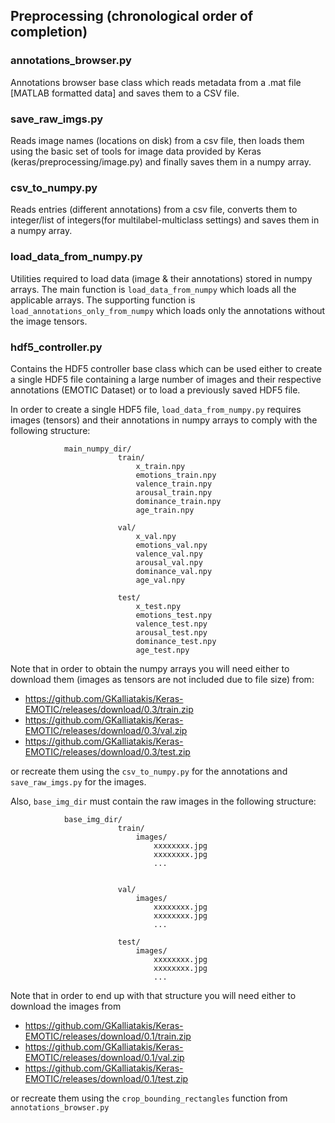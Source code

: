 ## Preprocessing (chronological order of completion)

### annotations_browser.py
Annotations browser base class which reads metadata from a .mat file [MATLAB formatted data] and saves them to a CSV file.

### save_raw_imgs.py
Reads image names (locations on disk) from a csv file,
then loads them using the basic set of tools for image data provided by Keras (keras/preprocessing/image.py)
and finally saves them in a numpy array.

### csv_to_numpy.py
Reads entries (different annotations) from a csv file, converts them to integer/list of integers(for multilabel-multiclass settings)
and saves them in a numpy array.

### load_data_from_numpy.py
Utilities required to load data (image & their annotations) stored in numpy arrays.
The main function is `load_data_from_numpy` which loads all the applicable arrays.
The supporting function is `load_annotations_only_from_numpy` which loads only the annotations without the image tensors.


### hdf5_controller.py
Contains the HDF5 controller base class which can be used either to create a single HDF5 file
containing a large number of images and their respective annotations (EMOTIC Dataset) or to load a previously saved HDF5 file.

In order to create a single HDF5 file, `load_data_from_numpy.py` requires images (tensors) and
their annotations in numpy arrays to comply with the following structure:

                main_numpy_dir/
                            train/
                                x_train.npy
                                emotions_train.npy
                                valence_train.npy
                                arousal_train.npy
                                dominance_train.npy
                                age_train.npy

                            val/
                                x_val.npy
                                emotions_val.npy
                                valence_val.npy
                                arousal_val.npy
                                dominance_val.npy
                                age_val.npy

                            test/
                                x_test.npy
                                emotions_test.npy
                                valence_test.npy
                                arousal_test.npy
                                dominance_test.npy
                                age_test.npy

Note that in order to obtain the numpy arrays you will need either to download them (images as tensors are not included due to file size) from:
- https://github.com/GKalliatakis/Keras-EMOTIC/releases/download/0.3/train.zip
- https://github.com/GKalliatakis/Keras-EMOTIC/releases/download/0.3/val.zip
- https://github.com/GKalliatakis/Keras-EMOTIC/releases/download/0.3/test.zip

or recreate them using the `csv_to_numpy.py` for the annotations and `save_raw_imgs.py` for the images.


Also, `base_img_dir` must contain the raw images in the following structure:

                base_img_dir/
                            train/
                                images/
                                    xxxxxxxx.jpg
                                    xxxxxxxx.jpg
                                    ...


                            val/
                                images/
                                    xxxxxxxx.jpg
                                    xxxxxxxx.jpg
                                    ...

                            test/
                                images/
                                    xxxxxxxx.jpg
                                    xxxxxxxx.jpg
                                    ...

Note that in order to end up with that structure you will need either to download the images from
- https://github.com/GKalliatakis/Keras-EMOTIC/releases/download/0.1/train.zip
- https://github.com/GKalliatakis/Keras-EMOTIC/releases/download/0.1/val.zip
- https://github.com/GKalliatakis/Keras-EMOTIC/releases/download/0.1/test.zip

or recreate them using the `crop_bounding_rectangles` function from `annotations_browser.py`
